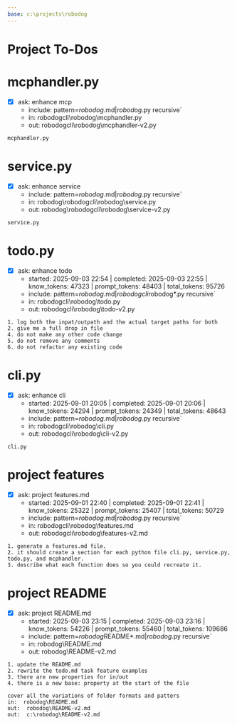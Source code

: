 ```yaml
---
base: c:\projects\robodog
---
```

# Project To-Dos
  
# mcphandler.py
- [x] ask: enhance mcp
  - include: pattern=*robodog*.md|*robodog*.py  recursive`
  - in:  robodogcli\robodog\mcphandler.py
  - out:  robodogcli\robodog\mcphandler-v2.py
```knowledge
mcphandler.py

```


# service.py
- [x] ask: enhance service
  - include: pattern=*robodog*.md|*robodog*.py  recursive`
  - in:  robodog\robodogcli\robodog\service.py
  - out:  robodog\robodogcli\robodog\service-v2.py
```knowledge
service.py

```

# todo.py
- [x] ask: enhance todo
  - started: 2025-09-03 22:54 | completed: 2025-09-03 22:55 | know_tokens: 47323 | prompt_tokens: 48403 | total_tokens: 95726
  - include: pattern=*robodog*.md|*robodogcli*robodog*.py  recursive`
  - in:  robodogcli\robodog\todo.py
  - out:  robodogcli\robodog\todo-v2.py
```knowledge
1. log both the inpat/outpath and the actual target paths for both
2. give me a full drop in file
4. do not make any other code change
5. do not remove any comments
6. do not refactor any existing code
```


# cli.py
- [x] ask: enhance cli
  - started: 2025-09-01 20:05 | completed: 2025-09-01 20:06 | know_tokens: 24294 | prompt_tokens: 24349 | total_tokens: 48643
  - include: pattern=*robodog*.md|*robodog*.py  recursive`
  - in:  robodogcli\robodog\cli.py
  - out:  robodogcli\robodog\cli-v2.py
```knowledge
cli.py

```

# project features
- [x] ask: project features.md
  - started: 2025-09-01 22:40 | completed: 2025-09-01 22:41 | know_tokens: 25322 | prompt_tokens: 25407 | total_tokens: 50729
  - include: pattern=*robodog*.md|*robodog*.py  recursive`
  - in:  robodogcli\robodog\features.md
  - out:  robodogcli\robodog\features-v2.md
```knowledge
1. generate a features.md file. 
2. it should create a section for each python file cli.py, service.py, todo.py, and mcphandler.
3. describe what each function does so you could recreate it.

```


# project README
- [x] ask: project README.md
  - started: 2025-09-03 23:15 | completed: 2025-09-03 23:16 | know_tokens: 54226 | prompt_tokens: 55460 | total_tokens: 109686
  - include: pattern=*robodog*README*.md|*robodog*.py  recursive`
  - in:  robodog\README.md
  - out:  robodog\README-v2.md
```knowledge
1. update the README.md
2. rewrite the todo.md task feature examples
3. there are new properties for in/out
4. there is a new base: property at the start of the file

cover all the variations of folder formats and patters
in:  robodog\README.md
out:  robodog\README-v2.md
out:  c:\robodog\README-v2.md

```